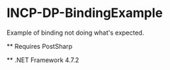 # INCP-DP-BindingExample
Example of binding not doing what's expected.


** Requires PostSharp

** .NET Framework 4.7.2
